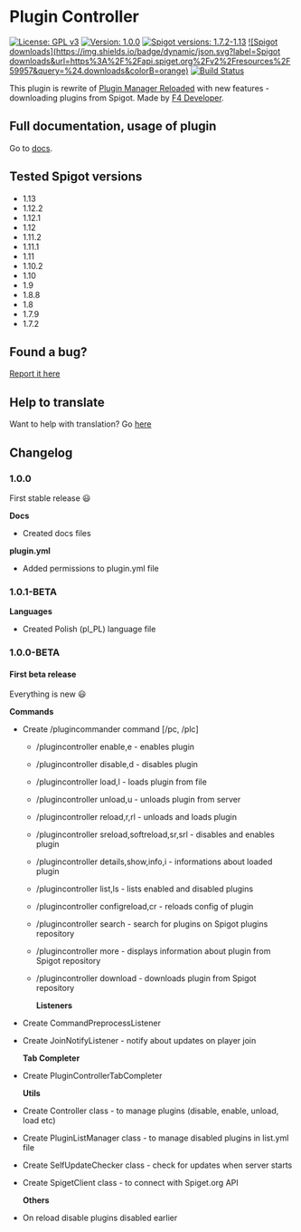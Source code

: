 # Plugin Controller

[![License: GPL v3](https://img.shields.io/badge/License-GPL%20v3-blue.svg)](https://www.gnu.org/licenses/gpl-3.0)
[![Version: 1.0.0](https://img.shields.io/badge/Version-1.0.0-brightgreen.svg)](https://github.com/kovansky/PluginController)
[![Spigot versions: 1.7.2-1.13](https://img.shields.io/badge/Spigot-1.7.2--1.13-green.svg)](https://spigotmc.org/resources/59957)
[![Spigot downloads](https://img.shields.io/badge/dynamic/json.svg?label=Spigot downloads&url=https%3A%2F%2Fapi.spiget.org%2Fv2%2Fresources%2F59957&query=%24.downloads&colorB=orange)](https://spigotmc.org/resources/59957)
[![Build Status](https://travis-ci.org/kovansky/PluginController.svg?branch=master)](https://travis-ci.org/kovansky/PluginController)

This plugin is rewrite of [Plugin Manager Reloaded](https://www.spigotmc.org/resources/plugin-manager-reloaded.7144/) with new features - downloading plugins from Spigot. Made by [F4 Developer](http://f4dev.me).

## Full documentation, usage of plugin

Go to [docs](http://plugincontroller.f4dev.me).

## Tested Spigot versions

- 1.13
- 1.12.2
- 1.12.1
- 1.12
- 1.11.2
- 1.11.1
- 1.11
- 1.10.2
- 1.10
- 1.9
- 1.8.8
- 1.8
- 1.7.9
- 1.7.2

## Found a bug?

[Report it here](https://github.com/kovansky/PluginController/issues/new?template=bug_report.md)

## Help to translate

Want to help with translation? Go [here](https://www.transifex.com/f4-developer/plugincontroller/)

## Changelog

### 1.0.0
First stable release :smiley:

**Docs**
* Created docs files

**plugin.yml**
* Added permissions to plugin.yml file

### 1.0.1-BETA

**Languages**

* Created Polish \(pl\_PL\) language file

### 1.0.0-BETA

#### First beta release

Everything is new :smiley:

**Commands**

* Create /plugincommander command \[/pc, /plc\]
  * /plugincontroller enable,e - enables plugin
  * /plugincontroller disable,d - disables plugin
  * /plugincontroller load,l - loads plugin from file
  * /plugincontroller unload,u - unloads plugin from server
  * /plugincontroller reload,r,rl - unloads and loads plugin
  * /plugincontroller sreload,softreload,sr,srl - disables and enables plugin
  * /plugincontroller details,show,info,i - informations about loaded plugin
  * /plugincontroller list,ls - lists enabled and disabled plugins
  * /plugincontroller configreload,cr - reloads config of plugin
  * /plugincontroller search - search for plugins on Spigot plugins repository
  * /plugincontroller more - displays information about plugin from Spigot repository
  * /plugincontroller download - downloads plugin from Spigot repository

    **Listeners**
* Create CommandPreprocessListener
* Create JoinNotifyListener - notify about updates on player join

  **Tab Completer**

* Create PluginControllerTabCompleter

  **Utils**

* Create Controller class - to manage plugins \(disable, enable, unload, load etc\)
* Create PluginListManager class - to manage disabled plugins in list.yml file
* Create SelfUpdateChecker class - check for updates when server starts
* Create SpigetClient class - to connect with Spiget.org API

  **Others**

* On reload disable plugins disabled earlier

